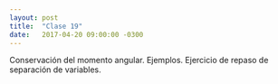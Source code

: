 ```yaml
---
layout: post
title:  "Clase 19"
date:   2017-04-20 09:00:00 -0300
---
```

Conservación del momento angular. Ejemplos. Ejercicio de repaso de separación de variables.
